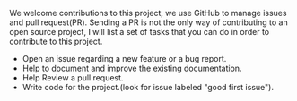 We welcome contributions to this project, we use GitHub to manage issues and pull request(PR). 
Sending a PR is not the only way of contributing to an open source project, I will list a set of tasks that you can do
in order to contribute to this project.
* Open an issue regarding a new feature or a bug report.
* Help to document and improve the existing documentation.
* Help Review a pull request.
* Write code for the project.(look for issue labeled "good first issue").